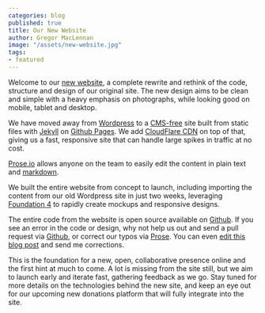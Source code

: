 ```yaml
---
categories: blog
published: true
title: Our New Website
author: Gregor MacLennan
image: "/assets/new-website.jpg"
tags:
- featured
---
```


Welcome to our [new website](http://www.digital-democracy.org), a complete rewrite and rethink of the code, structure and design of our original site. The new design aims to be clean and simple with a heavy emphasis on photographs, while looking good on mobile, tablet and desktop.

We have moved away from [Wordpress](http://wordpress.org/) to a [CMS-free](http://developmentseed.org/blog/2012/07/27/build-cms-free-websites/) site built from static files with [Jekyll](http://jekyllrb.com) on [Github Pages](http://pages.github.com/). We add [CloudFlare CDN](http://cloudflare.com/) on top of that, giving us a fast, responsive site that can handle large spikes in traffic at no cost.

[Prose.io](http://developmentseed.org/blog/2013/05/08/major-new-features-prose-v1/) allows anyone on the team to easily edit the content in plain text and [markdown](http://daringfireball.net/projects/markdown/).

We built the entire website from concept to launch, including importing the content from our old Wordpress site in just two weeks, leveraging [Foundation 4](http://foundation.zurb.com/) to rapidly create mockups and responsive designs.

The entire code from the website is open source available on [Github](https://github.com/digidem/digital-democracy.org). If you see an error in the code or design, why not help us out and send a pull request via [Github](https://github.com/digidem/digital-democracy.org), or correct our typos via [Prose](http://prose.io/#digidem/digital-democracy.org). You can even [edit this blog post](http://prose.io/#digidem/digital-democracy.org/edit/gh-pages/_posts/blog/2013-09-25-our-new-website.md) and send me corrections.

This is the foundation for a new, open, collaborative presence online and the first hint at much to come. A lot is missing from the site still, but we aim to launch early and iterate fast, gathering feedback as we go. Stay tuned for more details on the technologies behind the new site, and keep an eye out for our upcoming new donations platform that will fully integrate into the site.
